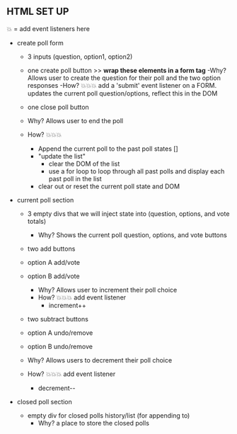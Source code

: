 ## HTML SET UP
💥 = add event listeners here

* create poll form
  - 3 inputs (question, option1, option2)
  - one create poll button >> **wrap these elements in a form tag**
    -Why? Allows user to create the question for their poll and the two option responses
    -How? 💥💥💥  add a 'submit' event listener on a FORM. updates the current poll question/options, reflect this in the DOM

  -  one close poll button
    - Why? Allows user to end the poll
    - How? 💥💥💥
      - Append the current poll to the past poll states []
      - "update the list" 
        * clear the DOM of the list
        * use a for loop to loop through all past polls and display each past poll in the list
      - clear out or reset the current poll state and DOM 

* current poll section
  - 3 empty divs that we will inject state into (question, options, and vote totals)
    - Why? Shows the current poll question, options, and vote buttons

  - two add buttons
   - option A add/vote
   - option B add/vote
      - Why? Allows user to increment their poll choice
      - How? 💥💥💥 add event listener 
        * increment++

  - two subtract buttons
   - option A undo/remove
   - option B undo/remove
    - Why? Allows users to decrement their poll choice
    - How? 💥💥💥 add event listener
      * decrement--

* closed poll section 
  - empty div for closed polls history/list (for appending to)
    - Why? a place to store the closed polls